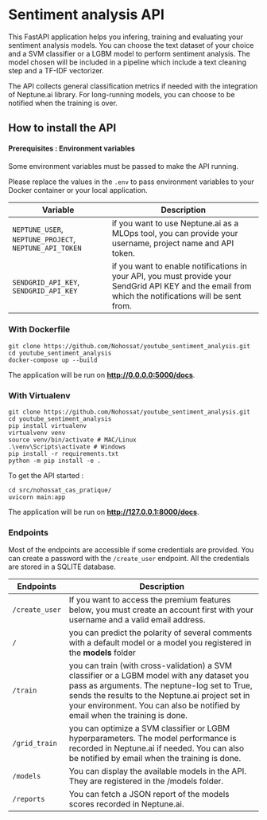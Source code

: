 # Sentiment analysis API

This FastAPI application helps you infering, training and evaluating your sentiment analysis models.
You can choose the text dataset of your choice and a SVM classifier or a LGBM model to perform sentiment analysis.
The model chosen will be included in a pipeline which include a text cleaning step and a TF-IDF vectorizer.

The API collects general classification metrics if needed with the integration of Neptune.ai library.
For long-running models, you can choose to be notified when the training is over.


## How to install the API

#### Prerequisites : Environment variables

Some environment variables must be passed to make the API running.

Please replace the values in the `.env` to pass environment variables to your Docker container or your local application.

| Variable | Description |
|---------|------------|
|`NEPTUNE_USER`, `NEPTUNE_PROJECT`, `NEPTUNE_API_TOKEN` | if you want to use Neptune.ai as a MLOps tool, you can provide your username, project name and API token.|
|`SENDGRID_API_KEY`, `SENDGRID_API_KEY`| if you want to enable notifications in your API, you must provide your SendGrid API KEY and the email from which the notifications will be sent from. |


### With Dockerfile

```
git clone https://github.com/Nohossat/youtube_sentiment_analysis.git
cd youtube_sentiment_analysis
docker-compose up --build
```

The application will be run on **http://0.0.0.0:5000/docs**.

### With Virtualenv

```shell
git clone https://github.com/Nohossat/youtube_sentiment_analysis.git
cd youtube_sentiment_analysis
pip install virtualenv
virtualvenv venv
source venv/bin/activate # MAC/Linux
.\venv\Scripts\activate # Windows
pip install -r requirements.txt
python -m pip install -e .
```

To get the API started :

```
cd src/nohossat_cas_pratique/
uvicorn main:app
```

The application will be run on **http://127.0.0.1:8000/docs**.

### Endpoints

Most of the endpoints are accessible if some credentials are provided. You can create a password with the `/create_user` endpoint. All the credentials are stored in a SQLITE database.

|Endpoints| Description|
|---------|------------|
|`/create_user`| If you want to access the premium features below, you must create an account first with your username and a valid email address.|
|`/`| you can predict the polarity of several comments with a default model or a model you registered in the **models** folder|
|`/train`| you can train (with cross-validation) a SVM classifier or a LGBM model with any dataset you pass as arguments. The neptune-log set to True, sends the results to the Neptune.ai project set in your environment. You can also be notified by email when the training is done.|
|`/grid_train`| you can optimize a SVM classifier or LGBM hyperparameters. The model performance is recorded in Neptune.ai if needed. You can also be notified by email when the training is done.|
|`/models`| You can display the available models in the API. They are registered in the /models folder.|
|`/reports`| You can fetch a JSON report of the models scores recorded in Neptune.ai.|
